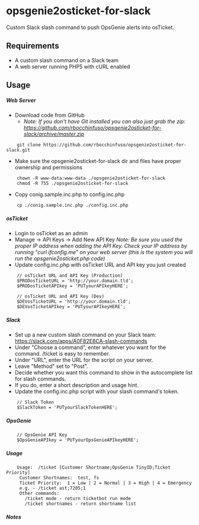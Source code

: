 # opsgenie2osticket-for-slack

Custom Slack slash command to push OpsGenie alerts into osTicket.

## Requirements
- A custom slash command on a Slack team
- A web server running PHP5 with cURL enabled

## Usage
##### Web Server
- Download code from GitHub
    - _Note:  If you don't have Git installed you can also just grab the zip:  https://github.com/rbocchinfuso/opsgenie2osticket-for-slack/archive/master.zip_
```
    git clone https://github.com/rbocchinfuso/opsgenie2osticket-for-slack.git
```

- Make sure the opsgenie2osticket-for-slack dir and files have proper ownership and permissions
```
    chown -R www-data:www-data ./opsgenie2osticket-for-slack
    chmod -R 755 ./opsgenie2osticket-for-slack
```

- Copy conig.sample.inc.php to config.inc.php
```
    cp ./conig.sample.inc.php ./config.inc.php
```

##### osTicket
- Login to osTicket as an admin
- Manage -> API Keys -> Add New API Key
_Note:  Be sure you used the proper IP address when adding the API Key.  Check your IP address by running "curl ifconfig.me" on your web server (this is the system you will run the opsgenie2osticket.php code)_
- Update config.inc.php with osTicket URL and API key you just created

```
    // osTicket URL and API Key (Production)
    $PRODosTicketURL = 'http://your.domain.tld';
    $PRODosTicketAPIkey = 'PUTyourAPIkeyHERE';

    // osTicket URL and API Key (Dev)
    $DEVosTicketURL = 'http://your.domain.tld';
    $DEVosTicketAPIkey = 'PUTyourAPIkeyHERE';
```

##### Slack
- Set up a new custom slash command on your Slack team: https://slack.com/apps/A0F82E8CA-slash-commands
- Under "Choose a command", enter whatever you want for the command. /ticket is easy to remember.
- Under "URL", enter the URL for the script on your server.
- Leave "Method" set to "Post".
- Decide whether you want this command to show in the autocomplete list for slash commands.
- If you do, enter a short description and usage hint.
- Update the config.inc.php script with your slash command's token.

```
    // Slack Token
    $SlackToken = 'PUTyourSlackTokenHERE';
```
##### OpsGenie

```
    // OpsGenie API Key
    $OpsGenieAPIkey = 'PUTyourOpsGenieAPIkeyHERE';
``` 

##### Usage
```
    Usage:  /ticket [Customer Shortname;OpsGenie TinyID;Ticket Priority]
     Customer Shortnames:  test, fs
     Ticket Priority:  1 = Low | 2 = Normal | 3 = High | 4 = Emergency
     e.g. - /ticket ast;7205;1
     Other commands:
       /ticket mode - return ticketbot run mode
       /ticket shortnames - return shortname list
```

##### Notes
